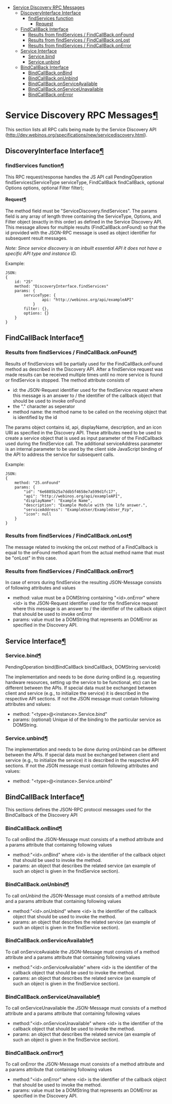 -   [Service Discovery RPC Messages](#Service-Discovery-RPC-Messages)
    -   [DiscoveryInterface Interface](#DiscoveryInterface-Interface)
        -   [findServices function](#findServices-function)
            -   [Request](#Request)
    -   [FindCallBack Interface](#FindCallBack-Interface)
        -   [Results from findServices /
            FindCallBack.onFound](#Results-from-findServices-FindCallBackonFound)
        -   [Results from findServices /
            FindCallBack.onLost](#Results-from-findServices-FindCallBackonLost)
        -   [Results from findServices /
            FindCallBack.onError](#Results-from-findServices-FindCallBackonError)
    -   [Service Interface](#Service-Interface)
        -   [Service.bind](#Servicebind)
        -   [Service.unbind](#Serviceunbind)
    -   [BindCallBack Interface](#BindCallBack-Interface)
        -   [BindCallBack.onBind](#BindCallBackonBind)
        -   [BindCallBack.onUnbind](#BindCallBackonUnbind)
        -   [BindCallBack.onServiceAvailable](#BindCallBackonServiceAvailable)
        -   [BindCallBack.onServiceUnavailable](#BindCallBackonServiceUnavailable)
        -   [BindCallBack.onError](#BindCallBackonError)

Service Discovery RPC Messages[¶](#Service-Discovery-RPC-Messages)
==================================================================

This section lists all RPC calls being made by the Service Discovery API
(<http://dev.webinos.org/specifications/new/servicediscovery.html>).

DiscoveryInterface Interface[¶](#DiscoveryInterface-Interface)
--------------------------------------------------------------

### findServices function[¶](#findServices-function)

This RPC request/response handles the JS API call PendingOperation
findServices(ServiceType serviceType, FindCallBack findCallBack,
optional Options options, optional Filter filter);

#### Request[¶](#Request)

The method field must be "ServiceDiscovery.findServices". The params
field is any array of length three containing the ServiceType, Options,
and Filter object (exactly in this order) as defined in the Service
Discovery API. This message allows for multiple results
(FindCallBack.onFound) so that the id provided with the JSON-RPC message
is used as object identifier for subsequent result messages.

*Note: Since service discovery is an inbuilt essential API it does not
have a specific API type and instance ID.*

Example:

``` {.javascript}
JSON:
{
    id: "25" 
    method: "DiscoveryInterface.findServices" 
    params: {
        serviceType: {
                api: "http://webinos.org/api/exampleAPI" 
            }
        filter: {},
        options: {}
    }
}
```

FindCallBack Interface[¶](#FindCallBack-Interface)
--------------------------------------------------

### Results from findServices / FindCallBack.onFound[¶](#Results-from-findServices-FindCallBackonFound)

Results of findServices will be partially used for the
FindCallBack.onFound method as described in the Discovery API. After a
findService request was made results can be received multiple times
until no more service is found or findService is stopped. The method
attribute consists of

-   id: the JSON-Request identifier used for the findService request
    where this message is an answer to / the identifier of the callback
    object that should be used to invoke onFound
-   the "." character as seperator
-   method name: the method name to be called on the receiving object
    that is identified by the id

The params object contains id, api, displayName, description, and an
icon URI as specified in the Discovery API. These attributes need to be
used to create a service object that is used as input parameter of the
FindCallback used during the findService call. The additional
serviceAddress parameter is an internal parameter to be used by the
client side JavaScript binding of the API to address the service for
subsequent calls.

Example:

``` {.javascript}
JSON:
{
    method: "25.onFound" 
    params: {
        "id": "6e6885b25a7ddb5f4658e7a599d1fc17",
        "api": "http://webinos.org/api/exampleAPI",
        "displayName": "Example Name",
        "description": "Example Module with the life answer.",
        "serviceAddress": "ExampleUser/ExampleUser_Pzp",
        "icon": null
    }
}
```

### Results from findServices / FindCallBack.onLost[¶](#Results-from-findServices-FindCallBackonLost)

The message related to invoking the onLost method of a FindCallback is
equal to the onFound method apart from the actual method name that must
be "onLost" in this case.

### Results from findServices / FindCallBack.onError[¶](#Results-from-findServices-FindCallBackonError)

In case of errors during findService the resulting JSON-Message consists
of following attributes and values

-   method: value must be a DOMString containing "\<id\>.onError" where
    \<id\> is the JSON-Request identifier used for the findService
    request where this message is an answer to / the identifier of the
    callback object that should be used to invoke onError
-   params: value must be a DOMString that represents an DOMError as
    specified in the Discovery API.

Service Interface[¶](#Service-Interface)
----------------------------------------

### Service.bind[¶](#Servicebind)

PendingOperation bind(BindCallBack bindCallBack, DOMString serviceId)

The implementation and needs to be done during onBind (e.g. requesting
hardware resources, setting up the service to be functional, etc) can be
different between the APIs. If special data must be exchanged between
client and service (e.g., to initialize the service) it is described in
the respective API sections. If not the JSON message must contain
following attributes and values:

-   method: "\<type\>@\<instance\>.Service.bind"
-   params: (optional) Unique id of the binding to the particular
    service as DOMString.

### Service.unbind[¶](#Serviceunbind)

The implementation and needs to be done during onUnbind can be different
between the APIs. If special data must be exchanged between client and
service (e.g., to initialize the service) it is described in the
respective API sections. If not the JSON message must contain following
attributes and values:

-   method: "\<type\>@\<instance\>.Service.unbind"

BindCallBack Interface[¶](#BindCallBack-Interface)
--------------------------------------------------

This sections defines the JSON-RPC protocol messages used for the
BindCallback of the Discovery API

### BindCallBack.onBind[¶](#BindCallBackonBind)

To call onBind the JSON-Message must consists of a method attribute and
a params attribute that containing following values

-   method:"\<id\>.onBind" where \<id\> is the identifier of the
    callback object that should be used to invoke the method.
-   params: an object that describes the related service (an example of
    such an object is given in the findService section).

### BindCallBack.onUnbind[¶](#BindCallBackonUnbind)

To call onUnbind the JSON-Message must consists of a method attribute
and a params attribute that containing following values

-   method:"\<id\>.onUnbind" where \<id\> is the identifier of the
    callback object that should be used to invoke the method.
-   params: an object that describes the related service (an example of
    such an object is given in the findService section).

### BindCallBack.onServiceAvailable[¶](#BindCallBackonServiceAvailable)

To call onServiceAvaiable the JSON-Message must consists of a method
attribute and a params attribute that containing following values

-   method:"\<id\>.onServiceAvailable" where \<id\> is the identifier of
    the callback object that should be used to invoke the method.
-   params: an object that describes the related service (an example of
    such an object is given in the findService section).

### BindCallBack.onServiceUnavailable[¶](#BindCallBackonServiceUnavailable)

To call onServiceUnavailable the JSON-Message must consists of a method
attribute and a params attribute that containing following values

-   method:"\<id\>.onServiceUnavailable" where \<id\> is the identifier
    of the callback object that should be used to invoke the method.
-   params: an object that describes the related service (an example of
    such an object is given in the findService section).

### BindCallBack.onError[¶](#BindCallBackonError)

To call onError the JSON-Message must consists of a method attribute and
a params attribute that containing following values

-   method:"\<id\>.onError" where \<id\> is the identifier of the
    callback object that should be used to invoke the method.
-   params: value must be a DOMString that represents an DOMError as
    specified in the Discovery API.

